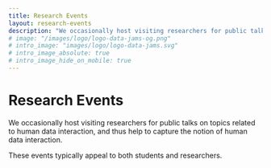 ```yaml
---
title: Research Events
layout: research-events
description: "We occasionally host visiting researchers for public talks and similar on topics related to human data interaction and help to capture the notion of human data interaction. These events typically appeal to both students and researchers."
# image: "/images/logo/logo-data-jams-og.png"
# intro_image: "images/logo/logo-data-jams.svg"
# intro_image_absolute: true
# intro_image_hide_on_mobile: true
---
```


# Research Events

We occasionally host visiting researchers for public talks on topics related to human data interaction, and thus help to capture the notion of human data interaction. 

These events typically appeal to both students and researchers.
